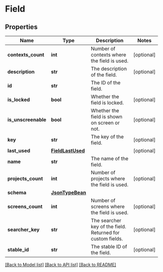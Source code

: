 # Field

## Properties
Name | Type | Description | Notes
------------ | ------------- | ------------- | -------------
**contexts_count** | **int** | Number of contexts where the field is used. | [optional] 
**description** | **str** | The description of the field. | [optional] 
**id** | **str** | The ID of the field. | 
**is_locked** | **bool** | Whether the field is locked. | [optional] 
**is_unscreenable** | **bool** | Whether the field is shown on screen or not. | [optional] 
**key** | **str** | The key of the field. | [optional] 
**last_used** | [**FieldLastUsed**](FieldLastUsed.md) |  | [optional] 
**name** | **str** | The name of the field. | 
**projects_count** | **int** | Number of projects where the field is used. | [optional] 
**schema** | [**JsonTypeBean**](JsonTypeBean.md) |  | 
**screens_count** | **int** | Number of screens where the field is used. | [optional] 
**searcher_key** | **str** | The searcher key of the field. Returned for custom fields. | [optional] 
**stable_id** | **str** | The stable ID of the field. | [optional] 

[[Back to Model list]](../README.md#documentation-for-models) [[Back to API list]](../README.md#documentation-for-api-endpoints) [[Back to README]](../README.md)

